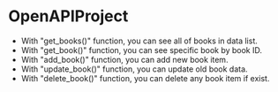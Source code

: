 # OpenAPIProject

- With "get_books()" function, you can see all of books in data list.
- With "get_book()" function, you can see specific book by book ID.
- With "add_book()" function, you can add new book item.
- With "update_book()" function, you can update old book data.
- With "delete_book()" function, you can delete any book item if exist.
